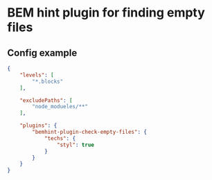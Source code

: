 # BEM hint plugin for finding empty files

## Config example

```json
{
    "levels": [
        "*.blocks"
    ],

    "excludePaths": [
        "node_modueles/**"
    ],

    "plugins": {
        "bemhint-plugin-check-empty-files": {
            "techs": {
                "styl": true
            }
        }
    }
}
```
